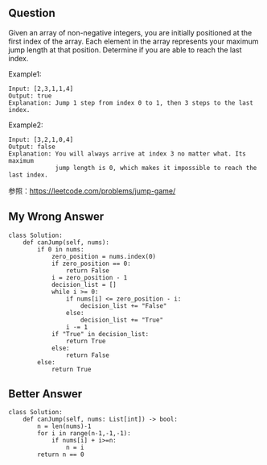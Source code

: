## Question
Given an array of non-negative integers, you are initially positioned at the first index of the array.
Each element in the array represents your maximum jump length at that position.
Determine if you are able to reach the last index.

Example1:
```
Input: [2,3,1,1,4]
Output: true
Explanation: Jump 1 step from index 0 to 1, then 3 steps to the last index.
```

Example2:
```
Input: [3,2,1,0,4]
Output: false
Explanation: You will always arrive at index 3 no matter what. Its maximum
             jump length is 0, which makes it impossible to reach the last index.
```

参照：https://leetcode.com/problems/jump-game/


## My Wrong Answer
```
class Solution:
    def canJump(self, nums):
        if 0 in nums:
            zero_position = nums.index(0)
            if zero_position == 0:
                return False
            i = zero_position - 1
            decision_list = []
            while i >= 0:
                if nums[i] <= zero_position - i:
                    decision_list += "False"
                else:
                    decision_list += "True"
                i -= 1
            if "True" in decision_list:
                return True
            else:
                return False
        else:
            return True
```

## Better Answer
```
class Solution:
    def canJump(self, nums: List[int]) -> bool:
        n = len(nums)-1
        for i in range(n-1,-1,-1):
            if nums[i] + i>=n:
                n = i
        return n == 0
```